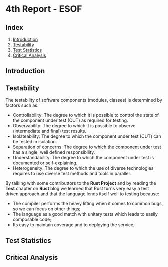 # 4th Report - ESOF

## Index

1. [Introduction](#introduction)
2. [Testability](#testability)
3. [Test Statistics](#test-statistics)
4. [Critical Analysis](#critical-analysis)



## Introduction


## Testability 

The testability of software components (modules, classes) is determined by factors such as:
- Controllability: The degree to which it is possible to control the state of the component under test (CUT) as required for testing.
- Observability: The degree to which it is possible to observe (intermediate and final) test results.
- Isolateability: The degree to which the component under test (CUT) can be tested in isolation.
- Separation of concerns: The degree to which the component under test has a single, well defined responsibility.
- Understandability: The degree to which the component under test is documented or self-explaining.
- Heterogeneity: The degree to which the use of diverse technologies requires to use diverse test methods and tools in parallel.

By talking with some contributtors to the **Rust Project** and by reading the **Test** chapter on **Rust** blog we learned that Rust turns very easy a test driven approach and that the language lends itself well to testing because:
- The compiler performs the heavy lifting when it comes to common bugs, so we can focus on other things;
- The language as a good match with unitary tests which leads to easily composable code;
- Its easy to maintain coverage and to deploying the service;




## Test Statistics

## Critical Analysis
